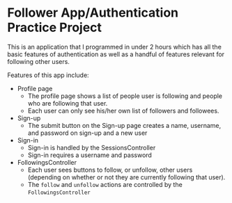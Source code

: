 Follower App/Authentication Practice Project
==============================
This is an application that I programmed in under 2 hours which has all the basic features of authentication as well as a handful of features relevant for following other users.

Features of this app include:

* Profile page
  * The profile page shows a list of people user is following and people who
    are following that user.
  * Each user can only see his/her own list of followers and followees.
* Sign-up
  * The submit button on the Sign-up page creates a name, username, and password on sign-up and a new user
* Sign-in
  * Sign-in is handled by the SessionsController
  * Sign-in requires a username and password
* FollowingsController
  * Each user sees buttons to follow, or unfollow, other users
    (depending on whether or not they are currently following that user).
  * The `follow` and `unfollow` actions are controlled by the `FollowingsController`
